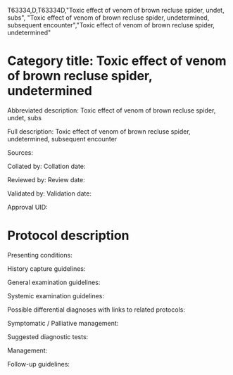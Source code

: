 T63334,D,T63334D,"Toxic effect of venom of brown recluse spider, undet, subs", "Toxic effect of venom of brown recluse spider, undetermined, subsequent encounter","Toxic effect of venom of brown recluse spider, undetermined"
# Category title: Toxic effect of venom of brown recluse spider, undetermined

Abbreviated description: Toxic effect of venom of brown recluse spider, undet, subs

Full description: Toxic effect of venom of brown recluse spider, undetermined, subsequent encounter

Sources:

Collated by:
Collation date:

Reviewed by:
Review date:

Validated by:
Validation date:

Approval UID:

# Protocol description

Presenting conditions:

History capture guidelines:

General examination guidelines:

Systemic examination guidelines:

Possible differential diagnoses with links to related protocols:

Symptomatic / Palliative management:

Suggested diagnostic tests:

Management:

Follow-up guidelines:
